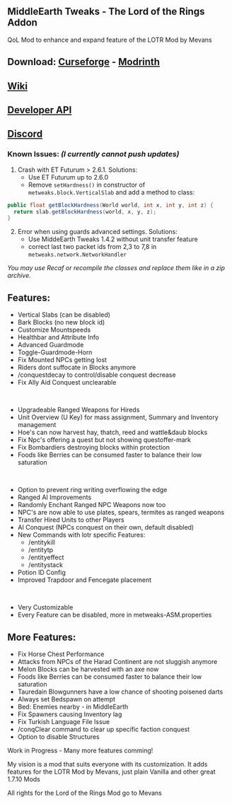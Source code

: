 ## MiddleEarth Tweaks - The Lord of the Rings Addon
QoL Mod to enhance and expand feature of the LOTR Mod by Mevans
## Download: [Curseforge](https://www.curseforge.com/minecraft/mc-mods/lotr-middleearth-tweaks) - [Modrinth](https://modrinth.com/mod/middleearth-tweaks)
## [Wiki](https://github.com/Javanosa/MiddleEarth-Tweaks/blob/main/Wiki.md)
## [Developer API](https://github.com/Javanosa/MiddleEarth-Tweaks/blob/main/MeTweaksAPI.java)
## [Discord](https://discord.gg/maHfVhGaah)

### Known Issues: *(I currently cannot push updates)*
1. Crash with ET Futurum > 2.6.1. Solutions: 
   - Use ET Futurum up to 2.6.0
   - Remove `setHardness()` in constructor of `metweaks.block.VerticalSlab` and add a method to class:

  ```java
public float getBlockHardness(World world, int x, int y, int z) {
    return slab.getBlockHardness(world, x, y, z);
}
```

2. Error when using guards advanced settings. Solutions:
   - Use MiddeEarth Tweaks 1.4.2 without unit transfer feature
   - correct last two packet ids from 2,3 to 7,8 in `metweaks.network.NetworkHandler`

*You may use Recaf or recompile the classes and replace them like in a zip archive.*

## Features:
- Vertical Slabs (can be disabled)
- Bark Blocks (no new block id) 
- Customize Mountspeeds
- Healthbar and Attribute Info 
- Advanced Guardmode 
- Toggle-Guardmode-Horn
- Fix Mounted NPCs getting lost 
- Riders dont suffocate in Blocks anymore
- /conquestdecay to control/disable conquest decrease 
- Fix Ally Aid Conquest unclearable
  
&nbsp;
- Upgradeable Ranged Weapons for Hireds
- Unit Overview (U Key) for mass assignment, Summary and Inventory management
- Hoe's can now harvest hay, thatch, reed and wattle&daub blocks
- Fix Npc's offering a quest but not showing questoffer-mark
- Fix Bombardiers destroying blocks within protection
- Foods like Berries can be consumed faster to balance their low saturation
  
&nbsp;
- Option to prevent ring writing overflowing the edge
- Ranged AI Improvements
- Randomly Enchant Ranged NPC Weapons now too
- NPC's are now able to use plates, spears, termites as ranged weapons
- Transfer Hired Units to other Players
- AI Conquest (NPCs conquest on their own, default disabled)
- New Commands with lotr specific Features:
  - /entitykill
  - /entitytp
  - /entityeffect
  - /entitystack
- Potion ID Config 
- Improved Trapdoor and Fencegate placement  
  
&nbsp;
- Very Customizable 
- Every Feature can be disabled, more in metweaks-ASM.properties
  

## More Features:

- Fix Horse Chest Performance 
- Attacks from NPCs of the Harad Continent are not sluggish anymore
- Melon Blocks can be harvested with an axe now
- Foods like Berries can be consumed faster to balance their low saturation
- Tauredain Blowgunners have a low chance of shooting poisened darts
- Always set Bedspawn on attempt 
- Bed: Enemies nearby - in MiddleEarth 
- Fix Spawners causing Inventory lag
- Fix Turkish Language File Issue 
- /conqClear command to clear up specific faction conquest
- Option to disable Structures
  

Work in Progress - Many more features comming! 
 
My vision is a mod that suits everyone with its customization. It adds features for the LOTR Mod by Mevans, just plain Vanilla and other great 1.7.10 Mods

 
All rights for the Lord of the Rings Mod go to Mevans
